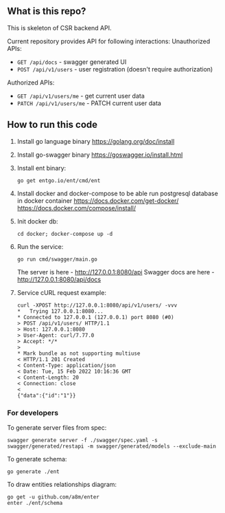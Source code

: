 ## What is this repo?
This is skeleton of CSR backend API.

Current repository provides API for following interactions:
Unauthorized APIs:
- `GET /api/docs` - swagger generated UI
- `POST /api/v1/users` - user registration (doesn't require authorization)

Authorized APIs:
- `GET /api/v1/users/me` - get current user data
- `PATCH /api/v1/users/me` - PATCH current user data

## How to run this code
1. Install go language binary https://golang.org/doc/install
2. Install go-swagger binary https://goswagger.io/install.html
3. Install ent binary:
    ```shell
    go get entgo.io/ent/cmd/ent
    ```
4. Install docker and docker-compose to be able run postgresql database in docker container
   https://docs.docker.com/get-docker/
   https://docs.docker.com/compose/install/
5. Init docker db:
    ```shell
    cd docker; docker-compose up -d
    ```

6. Run the service: 
    ```shell
    go run cmd/swagger/main.go
    ```
   The server is here - http://127.0.0.1:8080/api
   Swagger docs are here - http://127.0.0.1:8080/api/docs
7. Service cURL request example:
   ```shell
   curl -XPOST http://127.0.0.1:8080/api/v1/users/ -vvv
   *   Trying 127.0.0.1:8080...
   * Connected to 127.0.0.1 (127.0.0.1) port 8080 (#0)
   > POST /api/v1/users/ HTTP/1.1
   > Host: 127.0.0.1:8080
   > User-Agent: curl/7.77.0
   > Accept: */*
   > 
   * Mark bundle as not supporting multiuse
   < HTTP/1.1 201 Created
   < Content-Type: application/json
   < Date: Tue, 15 Feb 2022 10:16:36 GMT
   < Content-Length: 20
   < Connection: close
   < 
   {"data":{"id":"1"}}
   ```

### For developers

To generate server files from spec:
```
swagger generate server -f ./swagger/spec.yaml -s swagger/generated/restapi -m swagger/generated/models --exclude-main
```
To generate schema:
```
go generate ./ent
```

To draw entities relationships diagram:
```
go get -u github.com/a8m/enter
enter ./ent/schema
```

